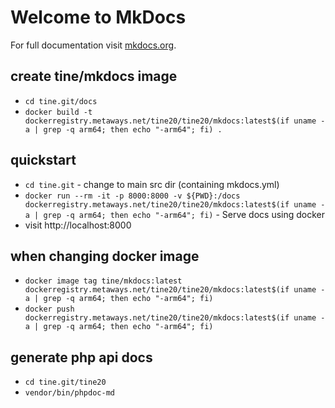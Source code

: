 # Welcome to MkDocs

For full documentation visit [mkdocs.org](https://www.mkdocs.org).

## create tine/mkdocs image

* `cd tine.git/docs`
* `docker build -t dockerregistry.metaways.net/tine20/tine20/mkdocs:latest$(if uname -a | grep -q arm64; then echo "-arm64"; fi) .`

## quickstart
* `cd tine.git` - change to main src dir (containing mkdocs.yml)
* `docker run --rm -it -p 8000:8000 -v ${PWD}:/docs dockerregistry.metaways.net/tine20/tine20/mkdocs:latest$(if uname -a | grep -q arm64; then echo "-arm64"; fi)` - Serve docs using docker
* visit http://localhost:8000

## when changing docker image
* `docker image tag tine/mkdocs:latest dockerregistry.metaways.net/tine20/tine20/mkdocs:latest$(if uname -a | grep -q arm64; then echo "-arm64"; fi)`
* `docker push dockerregistry.metaways.net/tine20/tine20/mkdocs:latest$(if uname -a | grep -q arm64; then echo "-arm64"; fi)`

## generate php api docs
* `cd tine.git/tine20`
* `vendor/bin/phpdoc-md`
